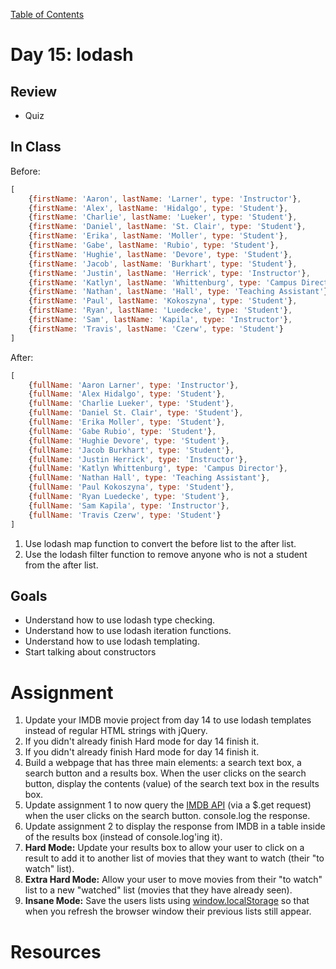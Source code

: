 [Table of Contents](/README.md)

# Day 15: lodash

## Review
- Quiz

## In Class
Before:
```js
[
	{firstName: 'Aaron', lastName: 'Larner', type: 'Instructor'},
	{firstName: 'Alex', lastName: 'Hidalgo', type: 'Student'},
	{firstName: 'Charlie', lastName: 'Lueker', type: 'Student'},
	{firstName: 'Daniel', lastName: 'St. Clair', type: 'Student'},
	{firstName: 'Erika', lastName: 'Moller', type: 'Student'},
	{firstName: 'Gabe', lastName: 'Rubio', type: 'Student'},
	{firstName: 'Hughie', lastName: 'Devore', type: 'Student'},
	{firstName: 'Jacob', lastName: 'Burkhart', type: 'Student'},
	{firstName: 'Justin', lastName: 'Herrick', type: 'Instructor'},
	{firstName: 'Katlyn', lastName: 'Whittenburg', type: 'Campus Director'},
	{firstName: 'Nathan', lastName: 'Hall', type: 'Teaching Assistant'},
	{firstName: 'Paul', lastName: 'Kokoszyna', type: 'Student'},
	{firstName: 'Ryan', lastName: 'Luedecke', type: 'Student'},
	{firstName: 'Sam', lastName: 'Kapila', type: 'Instructor'},
	{firstName: 'Travis', lastName: 'Czerw', type: 'Student'}
]
```
After:
```js
[
	{fullName: 'Aaron Larner', type: 'Instructor'},
	{fullName: 'Alex Hidalgo', type: 'Student'},
	{fullName: 'Charlie Lueker', type: 'Student'},
	{fullName: 'Daniel St. Clair', type: 'Student'},
	{fullName: 'Erika Moller', type: 'Student'},
	{fullName: 'Gabe Rubio', type: 'Student'},
	{fullName: 'Hughie Devore', type: 'Student'},
	{fullName: 'Jacob Burkhart', type: 'Student'},
	{fullName: 'Justin Herrick', type: 'Instructor'},
	{fullName: 'Katlyn Whittenburg', type: 'Campus Director'},
	{fullName: 'Nathan Hall', type: 'Teaching Assistant'},
	{fullName: 'Paul Kokoszyna', type: 'Student'},
	{fullName: 'Ryan Luedecke', type: 'Student'},
	{fullName: 'Sam Kapila', type: 'Instructor'},
	{fullName: 'Travis Czerw', type: 'Student'}
]
```
1. Use lodash map function to convert the before list to the after list.
2. Use the lodash filter function to remove anyone who is not a student from the after list.

## Goals
- Understand how to use lodash type checking.
- Understand how to use lodash iteration functions.
- Understand how to use lodash templating.
- Start talking about constructors

# Assignment
1. Update your IMDB movie project from day 14 to use lodash templates instead of regular HTML strings with jQuery.
2. If you didn't already finish Hard mode for day 14 finish it.
2. If you didn't already finish Hard mode for day 14 finish it.
1. Build a webpage that has three main elements: a search text box, a search button and a results box. When the user clicks on the search button, display the contents (value) of the search text box in the results box.
2. Update assignment 1 to now query the [IMDB API](http://www.omdbapi.com/) (via a $.get request) when the user clicks on the search button. console.log the response.
3. Update assignment 2 to display the response from IMDB in a table inside of the results box (instead of console.log'ing it).
4. **Hard Mode:** Update your results box to allow your user to click on a result to add it to another list of movies that they want to watch (their "to watch" list).
5. **Extra Hard Mode:** Allow your user to move movies from their "to watch" list to a new "watched" list (movies that they have already seen).
6. **Insane Mode:** Save the users lists using [window.localStorage](https://developer.mozilla.org/en-US/docs/Web/API/Window.localStorage) so that when you refresh the browser window their previous lists still appear.

# Resources
